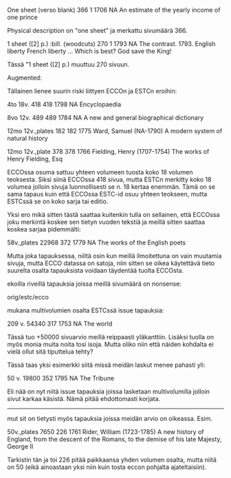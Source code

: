 One sheet (verso blank) 	366 	1 	1706 	NA 	An estimate of the yearly income of one prince

Physical description on "one sheet" ja merkattu sivumäärä 366.


1 sheet ([2] p.) :bill. (woodcuts) 	270 	1 	1793 	NA 	The contrast. 1793. English liberty French liberty ... Which is best? God save the King!

Tässä "1 sheet ([2] p.) muuttuu 270 sivuun.

Augmented:

Tällainen lienee suurin riski liittyen ECCOn ja ESTCn eroihin:

4to 18v.  418 418 1798 NA Encyclopaedia

8vo 12v.  489 489 1784 NA A new and general biographical dictionary

12mo 12v.,plates 182 182 1775 Ward, Samuel (NA-1790) A modern system
of natural history

12mo 12v.,plate 378 378 1766 Fielding, Henry (1707-1754) The works of
Henry Fielding, Esq

ECCOssa osuma sattuu yhteen volumeen tuosta koko 18 volumen
teoksesta. Siksi siinä ECCOssa 418 sivua, mutta ESTCn merkitty koko 18
volumea jolloin sivuja luonnollisesti se n. 18 kertaa enemmän. Tämä on
se sama tapaus kuin että ECCOssa ESTC-id osuu yhteen teokseen, mutta
ESTCssä se on koko sarja tai editio.

Yksi ero mikä sitten tästä saattaa kuitenkin tulla on sellainen, että
ECCOssa joku merkintä koskee sen tietyn vuoden tekstiä ja meillä
sitten saattaa koskea sarjaa pidemmälti:

58v.,plates 	22968 	372 	1779 	NA 	The works of the English poets

Mutta joka tapauksessa, niiltä osin kun meillä ilmoitettuna on vain muutamia sivuja, mutta ECCO datassa on satoja, niin sitten se oikea käytettävä tieto suurelta osalta tapauksista voidaan täydentää tuolta ECCOsta.

ekoilla riveillä tapauksia joissa meillä sivumäärä on nonsense:

orig/estc/ecco

mukana multivolumien osalta ESTCssä issue tapauksia:

209 v. 	54340 	317 	1753 	NA 	The world 	

Tässä tuo +50000 sivuarvio meillä reippaasti yläkanttiin. Lisäksi
tuolla on myös monia muita noita tosi isoja. Mutta oliko niin että
näiden kohdalta ei vielä ollut sitä tiputtelua tehty?

Tässä taas yksi esimerkki siitä missä meidän laskut menee pahasti yli:

50 v. 	19800 	352 	1795 	NA 	The Tribune 	

Eli nää on nyt niitä issue tapauksia joissa lasketaan multivolumilla
jolloin sivut karkaa käsistä. Nämä pitää ehdottomasti korjata.

------------------------------------------

mut sit on tietysti myös tapauksia joissa meidän arvio on oikeassa. Esim.

50v.,plates 	7650 	226 	1761 	Rider, William (1723-1785) 	A new history of England, from the descent of the Romans, to the demise of his late Majesty, George II

Tarkistin tän ja toi 226 pitää paikkaansa yhden volumen osalta, mutta niitä on 50 (eikä ainoastaan yksi niin kuin tosta eccon pohjalta ajateltaisiin).

